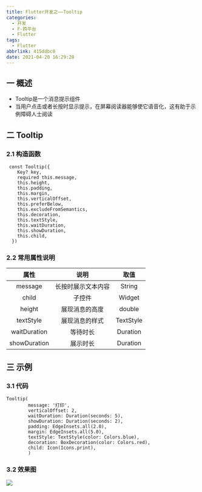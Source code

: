 ```yaml
---
title: Flutter开发之——Tooltip
categories:
  - 开发
  - F-跨平台
  - Flutter
tags:
  - Flutter
abbrlink: 415ddbc0
date: 2021-04-20 16:29:28
---
```

## 一 概述

* Tooltip是一个消息提示组件
* 当用户点击或者长按时显示提示，在屏幕阅读器能够使它语音化，这有助于示例障碍人士阅读

<!--more-->

## 二 Tooltip

### 2.1 构造函数

```
 const Tooltip({
    Key? key,
    required this.message,
    this.height,
    this.padding,
    this.margin,
    this.verticalOffset,
    this.preferBelow,
    this.excludeFromSemantics,
    this.decoration,
    this.textStyle,
    this.waitDuration,
    this.showDuration,
    this.child,
  })
```

### 2.2 常用属性说明

|     属性     |        说明        |   取值    |
| :----------: | :----------------: | :-------: |
|   message    | 长按时展示文本内容 |  String   |
|    child     |       子控件       |  Widget   |
|    height    |   展现消息的高度   |  double   |
|  textStyle   |   展现消息的样式   | TextStyle |
| waitDuration |      等待时长      | Duration  |
| showDuration |      展示时长      | Duration  |

## 三 示例

### 3.1 代码

```
Tooltip(
        message: '打印',
        verticalOffset: 2,
        waitDuration: Duration(seconds: 5),
        showDuration: Duration(seconds: 2),
        padding: EdgeInsets.all(2.0),
        margin: EdgeInsets.all(5.0),
        textStyle: TextStyle(color: Colors.blue),
        decoration: BoxDecoration(color: Colors.red),
        child: Icon(Icons.print),
        )
```

### 3.2 效果图

![][1]



[1]:https://jsd.onmicrosoft.cn/gh/PGzxc/CDN/blog-flutter/flutter-tooltip-sample.gif